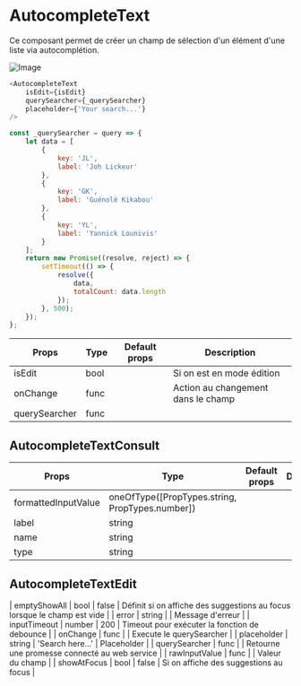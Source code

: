 # AutocompleteText

Ce composant permet de créer un champ de sélection d'un élément d'une liste via autocomplétion.

![Image](https://github.com/get-focus/focus-components/blob/develop/src/autocomplete-text/example/capture.png?raw=true)

```javascript
<AutocompleteText
    isEdit={isEdit}
    querySearcher={_querySearcher}
    placeholder={'Your search...'}
/>

const _querySearcher = query => {
    let data = [
        {
            key: 'JL',
            label: 'Joh Lickeur'
        },
        {
            key: 'GK',
            label: 'Guénolé Kikabou'
        },
        {
            key: 'YL',
            label: 'Yannick Lounivis'
        }
    ];
    return new Promise((resolve, reject) => {
        setTimeout(() => {
            resolve({
                data,
                totalCount: data.length
            });
        }, 500);
    });
};
```


| Props | Type | Default props | Description |
|---|---|---|---|
| isEdit | bool |  | Si on est en mode édition |
| onChange | func |  | Action au changement dans le champ |
| querySearcher | func |  |  |


## AutocompleteTextConsult

| Props | Type | Default props | Description |
|---|---|---|---|
| formattedInputValue | oneOfType([PropTypes.string, PropTypes.number]) |  |  |
| label | string |  |  |
| name | string |  |  |
| type | string |  |  |


## AutocompleteTextEdit

| emptyShowAll | bool | false | Définit si on affiche des suggestions au focus lorsque le champ est vide |
| error | string |  | Message d'erreur |
| inputTimeout  | number | 200 | Timeout pour exécuter la fonction de debounce |
| onChange | func |  | Execute le querySearcher |
| placeholder | string | 'Search here...' | Placeholder |
| querySearcher | func |  | Retourne une promesse connecté au web service |
| rawInputValue | func |  | Valeur du champ |
| showAtFocus | bool | false | Si on affiche des suggestions au focus |

